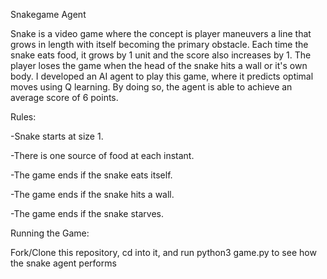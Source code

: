 Snakegame Agent

Snake is a video game where the concept is player maneuvers a line that grows in length with itself becoming the primary obstacle. Each time the snake eats food, it grows by 1 unit and the score also increases by 1. The player loses the game when the head of the snake hits a wall or it's own body. I developed an AI agent to play this game, where it predicts optimal moves using Q learning. By doing so, the agent is able to achieve an average score of 6 points. 


Rules:

-Snake starts at size 1.

-There is one source of food at each instant. 

-The game ends if the snake eats itself.

-The game ends if the snake hits a wall.

-The game ends if the snake starves.



Running the Game:

Fork/Clone this repository, cd into it, and run python3 game.py to see how the snake agent performs

